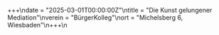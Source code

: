 +++\ndate = "2025-03-01T00:00:00Z"\ntitle = "Die Kunst gelungener Mediation"\nverein = "BürgerKolleg"\nort = "Michelsberg 6, Wiesbaden"\n+++\n